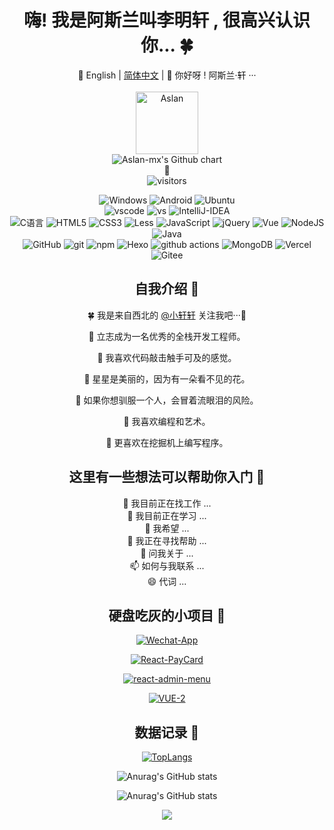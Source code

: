 
<div align="center">

# 嗨! 我是阿斯兰叫李明轩 , 很高兴认识你... 🍀
🧁 English | [简体中文](README-CN.md) | 🥰 你好呀 ! 阿斯兰·轩 ···
<br>
<br>
<img alt="Aslan" src="https://avatars.githubusercontent.com/u/46306801?s=400&u=35f48272ca9e1e5279007be09883d870965a3373&v=4" width="100px" height="100px" />
<br>
<img src="http://ghchart.rshah.org/Aslan-mx" alt="Aslan-mx's Github chart" />
<br>
🍧
<br>
<img alt="visitors" src="https://visitor-badge.laobi.icu/badge?page_id=Aslan-mx.readme&left_text=%E6%B5%8F%E8%A7%88%E9%87%8F%20Visitors" />
<p>
  <img alt="Windows" src="https://img.shields.io/badge/-Windows-3b79a8?style=flat-square&logo=Windows&logoColor=white" />
  <img alt="Android" src="https://img.shields.io/badge/-Android-181818?style=flat-square&logo=Android&logoColor=a5ca3a" />
  <img alt="Ubuntu" src="https://img.shields.io/badge/-Ubuntu-DB652A?style=flat-square&logo=ubuntu&logoColor=white" />
<br />
  <img alt="vscode" src="https://img.shields.io/badge/Visual%20Studio%20Code-blue?style=flat-square&logo=visual-studio-code&logoColor=ffffff" />
  <img alt="vs" src="https://img.shields.io/badge/Visual%20Studio-6f2077?style=flat-square&logo=visual-studio&logoColor=ffffff" />
  <img alt="IntelliJ-IDEA" src="https://img.shields.io/badge/IntelliJ%20IDEA-black?style=flat-square&logo=IntelliJ%20IDEA&logoColor=ffffff" />
<br />
  <img alt="C语言" src="https://img.shields.io/badge/C%E8%AF%AD%E8%A8%80-00569e?style=flat-square&logo=C&logoColor=white" /> 
  <img alt="HTML5" src="https://img.shields.io/badge/-HTML5-E34F26?style=flat-square&logo=html5&logoColor=white" /> 
  <img alt="CSS3" src="https://img.shields.io/badge/-CSS3-3a95ff?style=flat-square&logo=css3&logoColor=white" />
  <img alt="Less" src="https://img.shields.io/badge/-{Less}-00166a?style=flat-square&logo=less&logoColor=white" />
  <img alt="JavaScript" src="https://img.shields.io/badge/-JavaScript-ffaf24?style=flat-square&logo=javascript&logoColor=white" />
  <img alt="jQuery" src="https://img.shields.io/badge/-jQuery-131a28?style=flat-square&logo=jQuery&logoColor=white" />
  <img alt="Vue" src="https://img.shields.io/badge/-Vue-5BA17F?style=flat-square&logo=vue.js&logoColor=white" />
  <img alt="NodeJS" src="https://img.shields.io/badge/-NodeJS-43853d?style=flat-square&logo=Node.js&logoColor=white" />
  <img alt="Java" src="https://img.shields.io/badge/Java-ff0200?style=flat-square&logo=java&logoColor=white" />
<br />
  <img alt="GitHub" src="https://img.shields.io/badge/-GitHub-1d1c1c?style=flat-square&logo=github&logoColor=white" />
  <img alt="git" src="https://img.shields.io/badge/-Git-F05032?style=flat-square&logo=git&logoColor=white" />
  <img alt="npm" src="https://img.shields.io/badge/-NPM-CB3837?style=flat-square&logo=npm&logoColor=white" />
  <img alt="Hexo" src="https://img.shields.io/badge/-Hexo-4283cd?style=flat-square&logo=hexo&logoColor=white" />
  <img alt="github actions" src="https://img.shields.io/badge/-Github_Actions-2088FF?style=flat-square&logo=github-actions&logoColor=white" />
  <img alt="MongoDB" src="https://img.shields.io/badge/-MongoDB-13aa52?style=flat-square&logo=mongodb&logoColor=white" />
  <img alt="Vercel" src="https://img.shields.io/badge/-Vercel-1f1f1f?style=flat-square&logo=vercel&logoColor=white" />
  <img alt="Gitee" src="https://img.shields.io/badge/-Gitee-c72726?style=flat-square&logo=gitee&logoColor=white" />
</p>

## 自我介绍 🍉

🍀 我是来自西北的 [@小轩轩](https://github.com/Aslan-mx) 关注我吧···🥰

🐞 立志成为一名优秀的全栈开发工程师。

🍄 我喜欢代码敲击触手可及的感觉。

🐎 星星是美丽的，因为有一朵看不见的花。

🐢 如果你想驯服一个人，会冒着流眼泪的风险。

🐡 我喜欢编程和艺术。

🌸 更喜欢在挖掘机上编写程序。

## 这里有一些想法可以帮助你入门 🦄

🔭 我目前正在找工作 ...<br>
🌱 我目前正在学习 ...<br>
👯 我希望 ...<br>
🤔 我正在寻找帮助 ...<br>
💬 问我关于 ...<br>
📫 如何与我联系 ...<br>
😄 代词 ...

## 硬盘吃灰的小项目 🌵

[![Wechat-App](https://github-readme-stats.vercel.app/api/pin/?username=Aslan-mx&repo=Wechat-App)](https://github.com/Aslan-mx/Wechat-App.git)

[![React-PayCard](https://github-readme-stats.vercel.app/api/pin/?username=Aslan-mx&repo=React-Paycard)](https://github.com/Aslan-mx/React-Paycard.git)

[![react-admin-menu](https://github-readme-stats.vercel.app/api/pin/?username=Aslan-mx&repo=react-admin-menu)](https://github.com/Aslan-mx/react-admin-menu.git)

[![VUE-2](https://github-readme-stats.vercel.app/api/pin/?username=Aslan-mx&repo=VUE-2)](https://github.com/Aslan-mx/VUE-2.git)

## 数据记录 🦩

[![TopLangs](https://github-readme-stats.vercel.app/api/top-langs/?username=Aslan-mx&layout=compact)](https://github.com/anuraghazra/github-readme-stats)

![Anurag's GitHub stats](https://github-readme-stats.vercel.app/api?username=Aslan-mx&show_icons=true)

![Anurag's GitHub stats](https://github-readme-stats.vercel.app/api?username=Aslan-mx&show_icons=true&theme=tokyonight)

![](https://github-profile-trophy.vercel.app/?username=Aslan-mx&theme=flat&column=7&margin-w=10)

</div>